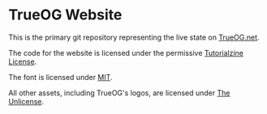 # TrueOG Website

This is the primary git repository representing the live state on [TrueOG.net](https://true-og.net/).

The code for the website is licensed under the permissive [Tutorialzine License](https://tutorialzine.com/license).

The font is licensed under [MIT](https://mit-license.org).

All other assets, including TrueOG's logos, are licensed under [The Unlicense](https://unlicense.org/).
